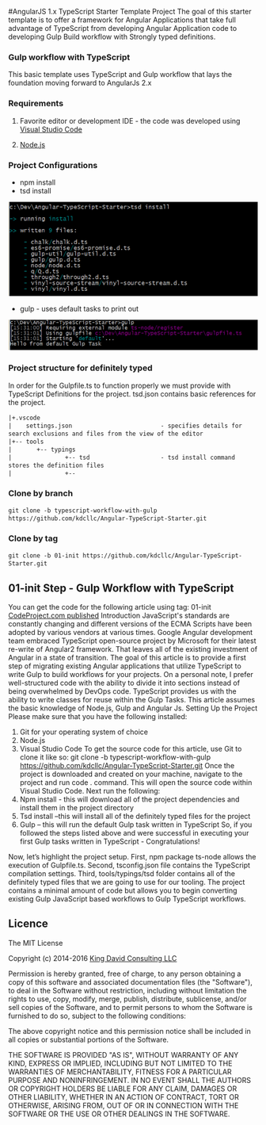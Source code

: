 #AngularJS 1.x TypeScript Starter Template Project
The goal of this starter template is to offer a framework for Angular Applications that take full advantage of TypeScript from developing 
Angular Application code to developing Gulp Build workflow with Strongly typed definitions.

### Gulp workflow with TypeScript

This basic template uses TypeScript and Gulp workflow that lays the foundation moving forward to AngularJs 2.x

### Requirements
1. Favorite editor or development IDE - the code was developed using [Visual Studio Code](https://code.visualstudio.com/)
 
2. [Node.js](https://nodejs.org/)

### Project Configurations
* npm install
* tsd install

![alt tag](https://github.com/kdcllc/Angular-TypeScript-Starter/blob/typescript-workflow-with-gulp/content/tsd.install.1.PNG)

* gulp - uses default tasks to print out

![alt tag](https://github.com/kdcllc/Angular-TypeScript-Starter/blob/typescript-workflow-with-gulp/content/gulp.default.PNG)

### Project structure for definitely typed
In order for the Gulpfile.ts to function properly we must provide with TypeScript Definitions for the project. tsd.json contains basic references for the project.

```
|+.vscode
|    settings.json                         - specifies details for search exclusions and files from the view of the editor
|+-- tools
|       +-- typings                         
|               +-- tsd                    - tsd install command stores the definition files
|               +-- 
```

### Clone by branch
```
git clone -b typescript-workflow-with-gulp https://github.com/kdcllc/Angular-TypeScript-Starter.git
```

### Clone by tag
```
git clone -b 01-init https://github.com/kdcllc/Angular-TypeScript-Starter.git
```

## 01-init Step - Gulp Workflow with TypeScript
You can get the code for the following article using tag: 01-init
[CodeProject.com published](http://www.codeproject.com/Tips/1075064/Gulp-Workflow-with-TypeScript)
Introduction
JavaScript's standards are constantly changing and different versions of the ECMA Scripts have been adopted by various vendors at various times. Google Angular development team embraced TypeScript open-source project by Microsoft for their latest re-write of Angular2 framework. That leaves all of the existing investment of Angular in a state of transition. 
The goal of this article is to provide a first step of migrating existing Angular applications that utilize TypeScript to write Gulp to build workflows for your projects.
On a personal note, I prefer well-structured code with the ability to divide it into sections instead of being overwhelmed by DevOps code. TypeScript provides us with the ability to write classes for reuse within the Gulp Tasks.
This article assumes the basic knowledge of Node.js, Gulp and Angular Js. 
Setting Up the Project
Please make sure that you have the following installed:
1.	Git for your operating system of choice
2.	Node.js
3.	Visual Studio Code
To get the source code for this article, use Git to clone it like so:
git clone -b typescript-workflow-with-gulp https://github.com/kdcllc/Angular-TypeScript-Starter.git
Once the project is downloaded and created on your machine, navigate to the project and run code . command.  This will open the source code within Visual Studio Code.
Next run the following:
1.	Npm install  - this will download all of the project dependencies and install them in the project directory
2.	Tsd install  –this will install all of the definitely typed files for the project
3.	Gulp – this will run the default Gulp task written in TypeScript
So, if you followed the steps listed above and were successful in executing your first Gulp tasks written in TypeScript  - Congratulations!

Now, let’s highlight the project setup.
First, npm package ts-node allows the execution of Gulpfile.ts.
Second, tsconfig.json file contains the TypeScript compilation settings.
Third, tools/typings/tsd folder contains all of the definitely typed files that we are going to use for our tooling.
The project contains a minimal amount of code but allows you to begin converting existing Gulp JavaScript based workflows to Gulp TypeScript workflows.

## Licence ##

The MIT License

Copyright (c) 2014-2016 [King David Consulting LLC](https://kingdavidconsulting.com)

Permission is hereby granted, free of charge, to any person obtaining a copy of this software and associated documentation files (the "Software"), to deal in the Software without restriction, including without limitation the rights to use, copy, modify, merge, publish, distribute, sublicense, and/or sell copies of the Software, and to permit persons to whom the Software is furnished to do so, subject to the following conditions:

The above copyright notice and this permission notice shall be included in all copies or substantial portions of the Software.

THE SOFTWARE IS PROVIDED "AS IS", WITHOUT WARRANTY OF ANY KIND, EXPRESS OR IMPLIED, INCLUDING BUT NOT LIMITED TO THE WARRANTIES OF MERCHANTABILITY, FITNESS FOR A PARTICULAR PURPOSE AND NONINFRINGEMENT. IN NO EVENT SHALL THE AUTHORS OR COPYRIGHT HOLDERS BE LIABLE FOR ANY CLAIM, DAMAGES OR OTHER LIABILITY, WHETHER IN AN ACTION OF CONTRACT, TORT OR OTHERWISE, ARISING FROM, OUT OF OR IN CONNECTION WITH THE SOFTWARE OR THE USE OR OTHER DEALINGS IN THE SOFTWARE.